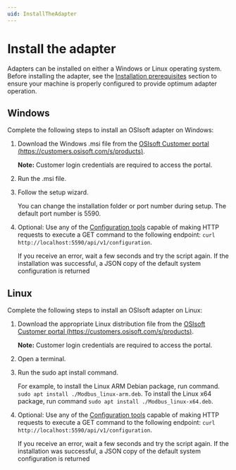 ```yaml
---
uid: InstallTheAdapter
---
```


# Install the adapter

Adapters can be installed on either a Windows or Linux operating system. Before installing the adapter, see the [Installation prerequisites](xref:Installation#installation-prerequisites) section to ensure your machine is properly configured to provide optimum adapter operation. 

## Windows

Complete the following steps to install an OSIsoft adapter on Windows:

1. Download the Windows .msi file from the [OSIsoft Customer portal (https://customers.osisoft.com/s/products)](https://customers.osisoft.com/s/products).

    **Note:** Customer login credentials are required to access the portal.

2. Run the .msi file.
3. Follow the setup wizard. 
    
    You can change the installation folder or port number during setup. The default port number is 5590.

4. Optional: Use any of the [Configuration tools](xref:ConfigurationTools) capable of making HTTP requests to execute a GET command to the following endpoint: `curl http://localhost:5590/api/v1/configuration`.

    If you receive an error, wait a few seconds and try the script again. If the installation was successful, a JSON copy of the default system configuration is returned 


## Linux

Complete the following steps to install an OSIsoft adapter on Linux:

1. Download the appropriate Linux distribution file from the [OSIsoft Customer portal (https://customers.osisoft.com/s/products)](https://customers.osisoft.com/s/products).

    **Note:** Customer login credentials are required to access the portal.

2. Open a terminal.
3. Run the sudo apt install command. 

    For example, to install the Linux ARM Debian package, run command. `sudo apt install ./Modbus_linux-arm.deb`. To install the Linux    x64 package, run command `sudo apt install ./Modbus_linux-x64.deb`.

4. Optional: Use any of the [Configuration tools](xref:ConfigurationTools) capable of making HTTP requests to execute a GET command to the following endpoint: `curl http://localhost:5590/api/v1/configuration`.

    If you receive an error, wait a few seconds and try the script again. If the installation was successful, a JSON copy of the default system configuration is returned 
